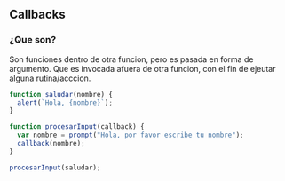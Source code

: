 ## Callbacks

### ¿Que son?

Son funciones dentro de otra funcion, pero es pasada en forma de argumento. Que es invocada afuera de otra funcion, con el fin de ejeutar alguna rutina/acccion.

```javascript
function saludar(nombre) {
  alert(`Hola, {nombre}`);
}

function procesarInput(callback) {
  var nombre = prompt("Hola, por favor escribe tu nombre");
  callback(nombre);
}

procesarInput(saludar);
```
